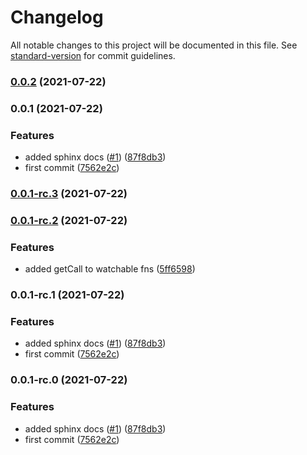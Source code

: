 # Changelog

All notable changes to this project will be documented in this file. See [standard-version](https://github.com/conventional-changelog/standard-version) for commit guidelines.

### [0.0.2](https://github.com/defi-wonderland/lopt/compare/v0.0.1...v0.0.2) (2021-07-22)

### 0.0.1 (2021-07-22)


### Features

* added sphinx docs ([#1](https://github.com/defi-wonderland/lopt/issues/1)) ([87f8db3](https://github.com/defi-wonderland/lopt/commit/87f8db389b157c35792d640067aa7e1038198e63))
* first commit ([7562e2c](https://github.com/defi-wonderland/lopt/commit/7562e2cd6cf7d79b8581e093766cb3d60a4a1974))

### [0.0.1-rc.3](https://github.com/defi-wonderland/lopt/compare/v0.0.1-rc.2...v0.0.1-rc.3) (2021-07-22)

### [0.0.1-rc.2](https://github.com/defi-wonderland/lopt/compare/v0.0.1-rc.1...v0.0.1-rc.2) (2021-07-22)


### Features

* added getCall to watchable fns ([5ff6598](https://github.com/defi-wonderland/lopt/commit/5ff6598719e80127378bbce5e8a07157560a842d))

### 0.0.1-rc.1 (2021-07-22)


### Features

* added sphinx docs ([#1](https://github.com/defi-wonderland/lopt/issues/1)) ([87f8db3](https://github.com/defi-wonderland/lopt/commit/87f8db389b157c35792d640067aa7e1038198e63))
* first commit ([7562e2c](https://github.com/defi-wonderland/lopt/commit/7562e2cd6cf7d79b8581e093766cb3d60a4a1974))

### 0.0.1-rc.0 (2021-07-22)


### Features

* added sphinx docs ([#1](https://github.com/defi-wonderland/lopt/issues/1)) ([87f8db3](https://github.com/defi-wonderland/lopt/commit/87f8db389b157c35792d640067aa7e1038198e63))
* first commit ([7562e2c](https://github.com/defi-wonderland/lopt/commit/7562e2cd6cf7d79b8581e093766cb3d60a4a1974))
